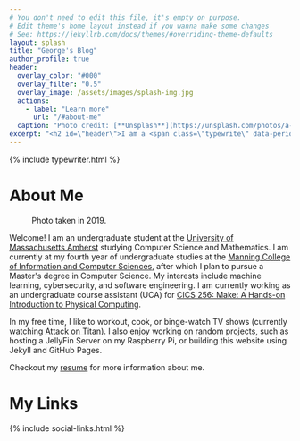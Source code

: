 ```yaml
---
# You don't need to edit this file, it's empty on purpose.
# Edit theme's home layout instead if you wanna make some changes
# See: https://jekyllrb.com/docs/themes/#overriding-theme-defaults
layout: splash
title: "George's Blog"
author_profile: true
header:
  overlay_color: "#000"
  overlay_filter: "0.5"
  overlay_image: /assets/images/splash-img.jpg
  actions:
    - label: "Learn more"
      url: "/#about-me"
  caption: "Photo credit: [**Unsplash**](https://unsplash.com/photos/a-group-of-trees-covered-in-snow-on-a-cloudy-day-ur3pxr-6CmA)"
excerpt: "<h2 id=\"header\">I am a <span class=\"typewrite\" data-period=\"1000\" data-type='[ \"Student\", \"Programmer\", \"Maker\", \"Adventurer\" ]'><span class=\"wrap\"></span></span>.</h2>"
---
```


{% include typewriter.html %}

# About Me

<figure style="width: 300px; height: auto;" class="align-left">
  <img src="{{ site.url }}{{ site.baseurl }}/assets/images/skiing_profile.jpg" alt="">
  <figcaption>Photo taken in 2019.</figcaption>
</figure> 

Welcome! I am an undergraduate student at the [University of Massachusetts Amherst](https://www.umass.edu/) studying Computer Science and Mathematics. I am currently at my fourth year of undergraduate studies at the [Manning College of Information and Computer Sciences](https://www.cics.umass.edu/), after which I plan to pursue a Master's degree in Computer Science. My interests include machine learning, cybersecurity, and software engineering. I am currently working as an undergraduate course assistant (UCA) for [CICS 256: Make: A Hands-on Introduction to Physical Computing](https://sites.google.com/view/cics256/home).

In my free time, I like to workout, cook, or binge-watch TV shows (currently watching [Attack on Titan](https://en.wikipedia.org/wiki/Attack_on_Titan)). I also enjoy working on random projects, such as hosting a JellyFin Server on my Raspberry Pi, or building this website using Jekyll and GitHub Pages.

Checkout my [resume](/assets/files/resume.pdf) for more information about me.

<!-- To ensure the figure doesn't float to the left of the next part -->
<div style="clear: both;"></div>

# My Links

{% include social-links.html %}